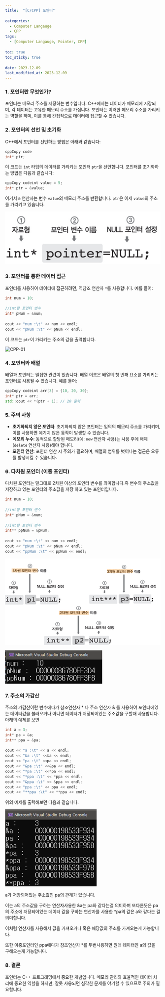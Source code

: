 ```yaml
---
title:  "[C/CPP] 포인터" 

categories:
  - Computer Langauge
  - CPP
tags:
  - [Computer Langauge, Pointer, CPP]

toc: true
toc_sticky: true

date: 2023-12-09
last_modified_at: 2023-12-09
---
```



### 1. 포인터란 무엇인가?

포인터는 메모리 주소를 저장하는 변수입니다. C++에서는 데이터가 메모리에 저장되며, 각 데이터는 고유한 메모리 주소를 가집니다. 포인터는 이러한 메모리 주소를 가리키는 역할을 하며, 이를 통해 간접적으로 데이터에 접근할 수 있습니다.

### 2. 포인터의 선언 및 초기화

C++에서 포인터를 선언하는 방법은 아래와 같습니다:

```c++
cppCopy code
int* ptr;
```

이 코드는 `int` 타입의 데이터를 가리키는 포인터 `ptr`을 선언합니다. 포인터를 초기화하는 방법은 다음과 같습니다:

```c++
cppCopy codeint value = 5;
int* ptr = &value;
```

여기서 `&` 연산자는 변수 `value`의 메모리 주소를 반환합니다. `ptr`은 이제 `value`의 주소를 가리키고 있습니다.

![CPP-02](../../../images/2023-12-09-CPP-01/CPP-02-1702098112657-10.png)

### 3. 포인터를 통한 데이터 접근

포인터를 사용하여 데이터에 접근하려면, 역참조 연산자 `*`를 사용합니다. 예를 들어:

```c++
int num = 10;

//int형 포인터 변수
int* pNum = &num;
    
cout << "num :\t" << num << endl;
cout << "pNum :\t" << pNum << endl;
```

이 코드는 `ptr`이 가리키는 주소의 값을 출력합니다.

![CPP-01](../../images/2023-12-09-CPP-01/CPP-01.png)

### 4. 포인터와 배열

배열과 포인터는 밀접한 관련이 있습니다. 배열 이름은 배열의 첫 번째 요소를 가리키는 포인터로 사용될 수 있습니다. 예를 들어:

```c++
cppCopy codeint arr[3] = {10, 20, 30};
int* ptr = arr;
std::cout << *(ptr + 1); // 20 출력
```

### 5. 주의 사항

- **초기화되지 않은 포인터**: 초기화되지 않은 포인터는 임의의 메모리 주소를 가리키며, 이를 사용하면 예기치 않은 동작이 발생할 수 있습니다.
- **메모리 누수**: 동적으로 할당된 메모리(예: `new` 연산자 사용)는 사용 후에 해제(`delete` 연산자 사용)해야 합니다.
- **포인터 연산**: 포인터 연산 시 주의가 필요하며, 배열의 범위를 벗어나는 접근은 오류를 발생시킬 수 있습니다.



### 6. 다차원 포인터 (이중 포인터)


다차원 포인터는 말그대로 2차원 이상의 포인터 변수를 의미합니다.즉 변수의 주소값을 저장하고 있는 포인터의 주소값을 저장 하고 있는 포인터입니다.

```C++
int num = 10;

//int형 포인터 변수
int* pNum = &num;

//int형 포인터 변수
int** ppNum = &pNum;

cout << "num :\t" << num << endl;
cout << "pNum :\t" << pNum << endl;
cout << "ppNum :\t" << ppNum << endl;
```

![CPP-03](../../../images/2023-12-09-CPP-01/CPP-03.png)

![CPP-04](../../../images/2023-12-09-CPP-01/CPP-04.png)

### 7. 주소의 가감산

주소의 가감산이란 변수에다가 참조연산자 * 나 주소 연산자 & 를 사용하여 포인터에있는 데이터값을 불러오거나 아니면 데이터가 저장되어있는 주소값을 구할때 사용합니다.아래의 예제를 보면

```c++
int a = 3;
int* pa = &a;
int** ppa = &pa;

cout << "a :\t" << a << endl;
cout << "&a :\t" <<&a << endl;
cout << "pa :\t" <<pa << endl;
cout << "&pa :\t" <<&pa << endl;
cout << "*pa :\t" <<*pa << endl;
cout << "*ppa :\t" << *ppa << endl;
cout << "&ppa :\t" << &ppa << endl;
cout << "ppa :\t" << ppa << endl;
cout << "**ppa :\t" << **ppa << endl;
```

위의 예제를 출력해보면 다음과 같습니다.

![CPP-05](../../../images/2023-12-09-CPP-01/CPP-05.png)

a가 저장되어있는 주소값인 pa의 관계가 있습니다.

이는 a의 주소값을 구하는 연산자사용한 &a는 pa와 같다는걸 의미하며 또다른뜻은 pa의 주소에 저장되어있는 데이터 값을 구하는 연산자를 사용한 *pa의 값은 a와 같다는 걸 의미합니다.

이처럼 연산자를 사용해서 값을 가져오거나 혹은 해당값의 주소를 가져오는게 가능합니다.


또한 이중포인터인 ppa에다가 참조연산자 *를 두번사용하면 원래 데이터인 a의 값을 구해오는게 가능합니다.




### 8. 결론

포인터는 C++ 프로그래밍에서 중요한 개념입니다. 메모리 관리와 효율적인 데이터 처리에 중요한 역할을 하지만, 잘못 사용되면 심각한 문제를 야기할 수 있으므로 주의가 필요합니다.



<script src="https://utteranc.es/client.js"
        repo="OneThingChanged/OneThingChanged.github.io"
        issue-term="pathname"
        label="utterances"
        theme="github-dark"
        crossorigin="anonymous"
        async>
</script>
